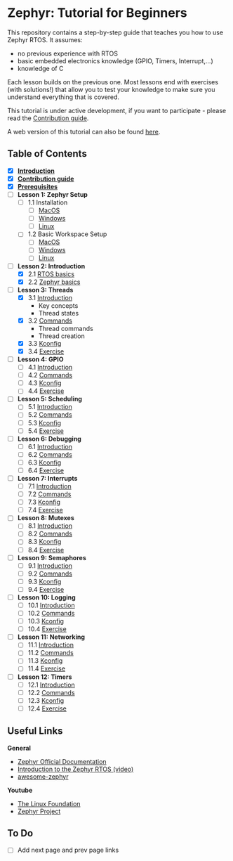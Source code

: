 # Zephyr: Tutorial for Beginners

This repository contains a step-by-step guide that teaches you how to use Zephyr RTOS. It assumes:
- no previous experience with RTOS
- basic embedded electronics knowledge (GPIO, Timers, Interrupt,...)
- knowledge of C

Each lesson builds on the previous one. Most lessons end with exercises (with solutions!) that allow you to test your knowledge to make sure you understand everything that is covered.

This tutorial is under active development, if you want to participate - please read the [Contribution guide](docs/Contributions.md).

A web version of this tutorial can also be found [here](https://maksimdrachov.github.io/zephyr-rtos-tutorial).

## Table of Contents

- [x] **[Introduction](docs/Introduction.md)**
- [x] **[Contribution guide](docs/Contributions.md)**
- [x] **[Prerequisites](docs/Prerequisites.md)**
- [ ] **Lesson 1: Zephyr Setup** 
  - [ ] 1.1 Installation
    - [ ] [MacOS](docs/lesson01/install/mac-os.md)
    - [ ] [Windows](docs/lesson01/install/windows.md)
    - [ ] [Linux](docs/lesson01/install/linux.md)
  - [ ] 1.2 Basic Workspace Setup
    - [ ] [MacOS](docs/lesson01/setup/mac-os.md)
    - [ ] [Windows](docs/lesson01/setup/windows.md)
    - [ ] [Linux](docs/lesson01/setup/linux.md)

- [ ] **Lesson 2: Introduction**
  - [x] 2.1 [RTOS basics](docs/lesson02/rtos-basics.md)
  - [x] 2.2 [Zephyr basics](docs/lesson02/zephyr-structure.md)
  
- [ ] **Lesson 3: Threads**
  - [x] 3.1 [Introduction](docs/lesson03/introduction.md)
    - Key concepts
    - Thread states
  - [x] 3.2 [Commands](docs/lesson03/commands.md)
    - Thread commands
    - Thread creation
  - [x] 3.3 [Kconfig](docs/lesson03/kconfig.md)
  - [x] 3.4 [Exercise](docs/lesson03/exercise.md)

- [ ] **Lesson 4: GPIO**
  - [ ] 4.1 [Introduction](docs/lesson04/introduction.md)
  - [ ] 4.2 [Commands](docs/lesson04/commands.md)
  - [ ] 4.3 [Kconfig](docs/lesson04/kconfig.md)
  - [ ] 4.4 [Exercise](docs/lesson04/exercise.md)
  
- [ ] **Lesson 5: Scheduling**
  - [ ] 5.1 [Introduction](docs/lesson05/introduction.md)
  - [ ] 5.2 [Commands](docs/lesson05/commands.md)
  - [ ] 5.3 [Kconfig](docs/lesson05/kconfig.md)
  - [ ] 5.4 [Exercise](docs/lesson05/exercise.md)

- [ ] **Lesson 6: Debugging**
  - [ ] 6.1 [Introduction](docs/lesson06/introduction.md)
  - [ ] 6.2 [Commands](docs/lesson06/commands.md)
  - [ ] 6.3 [Kconfig](docs/lesson06/kconfig.md)
  - [ ] 6.4 [Exercise](docs/lesson06/exercise.md)

- [ ] **Lesson 7: Interrupts** 
  - [ ] 7.1 [Introduction](docs/lesson07/introduction.md)
  - [ ] 7.2 [Commands](docs/lesson07/commands.md)
  - [ ] 7.3 [Kconfig](docs/lesson07/kconfig.md)
  - [ ] 7.4 [Exercise](docs/lesson07/exercise.md)

- [ ] **Lesson 8: Mutexes**
  - [ ] 8.1 [Introduction](docs/lesson08/introduction.md)
  - [ ] 8.2 [Commands](docs/lesson08/commands.md)
  - [ ] 8.3 [Kconfig](docs/lesson08/kconfig.md)
  - [ ] 8.4 [Exercise](docs/lesson08/exercise.md)

- [ ] **Lesson 9: Semaphores**
  - [ ] 9.1 [Introduction](docs/lesson09/introduction.md)
  - [ ] 9.2 [Commands](docs/lesson09/commands.md)
  - [ ] 9.3 [Kconfig](docs/lesson09/kconfig.md)
  - [ ] 9.4 [Exercise](docs/lesson09/exercise.md)

- [ ] **Lesson 10: Logging**
  - [ ] 10.1 [Introduction](docs/lesson10/introduction.md)
  - [ ] 10.2 [Commands](docs/lesson10/commands.md)
  - [ ] 10.3 [Kconfig](docs/lesson10/kconfig.md)
  - [ ] 10.4 [Exercise](docs/lesson10/exercise.md)

- [ ] **Lesson 11: Networking**
  - [ ] 11.1 [Introduction](docs/lesson11/introduction.md)
  - [ ] 11.2 [Commands](docs/lesson11/commands.md)
  - [ ] 11.3 [Kconfig](docs/lesson11/kconfig.md)
  - [ ] 11.4 [Exercise](docs/lesson11/exercise.md)

- [ ] **Lesson 12: Timers**
  - [ ] 12.1 [Introduction](docs/lesson12/introduction.md)
  - [ ] 12.2 [Commands](docs/lesson12/commands.md)
  - [ ] 12.3 [Kconfig](docs/lesson12/kconfig.md)
  - [ ] 12.4 [Exercise](docs/lesson12/exercise.md)

## Useful Links
**General**
- [Zephyr Official Documentation](https://docs.zephyrproject.org/latest/)
- [Introduction to the Zephyr RTOS (video)](https://www.youtube.com/watch?v=jR5E5Kz9A-k)
- [awesome-zephyr](https://github.com/fkromer/awesome-zephyr)

**Youtube**
- [The Linux Foundation](https://www.youtube.com/c/LinuxfoundationOrg/search?query=zephyr)
- [Zephyr Project](https://www.youtube.com/c/ZephyrProject/videos)

## To Do
- [ ] Add next page and prev page links
